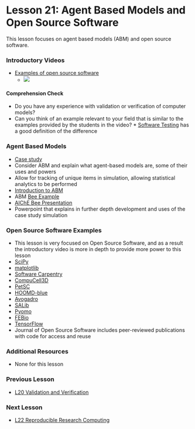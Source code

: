 # **Lesson 21: Agent Based Models and Open Source Software**
This lesson focuses on agent based models (ABM) and open source software.

### **Introductory Videos**
 * [Examples of open source software](https://www.youtube.com/watch?v=60tMapC53Sw&feature=emb_title&ab_channel=AshleeN.FordVersypt)
    * [![](http://img.youtube.com/vi/60tMapC53Sw/0.jpg)](http://www.youtube.com/watch?v=60tMapC53Sw "")
#### **Comprehension Check**
   * Do you have any experience with validation or verification of computer models?
   * Can you think of an example relevant to your field that is similar to the examples provided by the students in the video?
    * [Software Testing](https://www.softwaretestinghelp.com/what-is-verification-and-validation/) has a good definition of the difference
### **Agent Based Models**
* [Case study](https://github.com/ashleefv/BeeNestABM)
 * Consider ABM and explain what agent-based models are, some of their uses and powers
  * Allow for tracking of unique items in simulation, allowing statistical analytics to be performed
* [Introduction to ABM](https://github.com/ashleefv/ApplNumComp/blob/master/Intro%20to%20ABM.pdf)
* ABM [Bee Example](https://github.com/ashleefv/BeeNestABM)
* [AIChE Bee Presentation](https://github.com/ashleefv/ApplNumComp/blob/master/AIChE%20Bee%20pres%20ANFV.pdf)
 * Powerpoint that explains in further depth development and uses of the case study simulation
### **Open Source Software Examples**
* This lesson is very focused on Open Source Software, and as a result the introductory video is more in depth to provide more power to this lesson
* [SciPy](https://scipy.org/)
* [matplotlib](https://matplotlib.org/)
* [Software Carpentry](https://github.com/swcarpentry)
* [CompuCell3D](https://compucell3d.org/)
* [PetSC](https://www.mcs.anl.gov/petsc/)
* [HOOMD-blue](http://glotzerlab.engin.umich.edu/hoomd-blue/)
* [Avogadro](http://avogadro.cc/)
* [SALib](https://joss.theoj.org/papers/10.21105/joss.00097)
* [Pyomo](http://www.pyomo.org/)
* [FEBio](https://febio.org/)
* [TensorFlow](https://www.tensorflow.org/)
* Journal of Open Source Software includes peer-reviewed publications with code for access and reuse
### **Additional Resources**
* None for this lesson

### **Previous Lesson**
 * [L20 Validation and Verification](/L20%20Validation%20and%20Verification.md)
### **Next Lesson**
 * [L22 Reproducible Research Computing](/L22%20Reproducible%20Research%20Computing.md)
